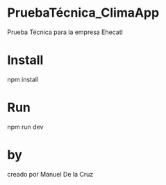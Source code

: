 # PruebaTécnica_ClimaApp
 Prueba Técnica para la empresa Ehecatl

 # Install
 npm install

 # Run
 npm run dev 

 # by
 creado por Manuel De la Cruz


